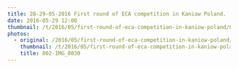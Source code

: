 ```yaml
---
title: 28-29-05-2016 First round of ECA competition in Kaniow Poland.
date: 2016-05-29 12:00
thumbnail: /t/2016/05/first-round-of-eca-competition-in-kaniow-poland/002-img_0030.jpg
photos:
  - original: /2016/05/first-round-of-eca-competition-in-kaniow-poland/002-img_0030.jpg
    thumbnail: /t/2016/05/first-round-of-eca-competition-in-kaniow-poland/002-img_0030.jpg
    title: 002-IMG_0030
---
```

